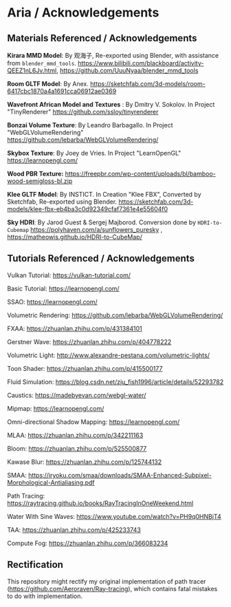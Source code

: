 # Aria / Acknowledgements



## Materials Referenced / Acknowledgements

**Kirara MMD Model**: By 观海子, Re-exported using Blender, with assistance from `blender_mmd_tools`. https://www.bilibili.com/blackboard/activity-QEEZ1nL6Jv.html, https://github.com/UuuNyaa/blender_mmd_tools

**Room GLTF Model**: By Anex. https://sketchfab.com/3d-models/room-6417cbc1870a4a1691cca06912ae0369

**Wavefront African Model and Textures**  : By Dmitry V. Sokolov. In Project "TinyRenderer" https://github.com/ssloy/tinyrenderer

**Bonzai Volume Texture**: By Leandro Barbagallo. In Project "WebGLVolumeRendering" https://github.com/lebarba/WebGLVolumeRendering/

**Skybox Texture**: By Joey de Vries. In Project "LearnOpenGL" https://learnopengl.com/

**Wood PBR Texture:** https://freepbr.com/wp-content/uploads/bl/bamboo-wood-semigloss-bl.zip

**Klee GLTF Model**: By INSTICT. In Creation "Klee FBX", Converted by Sketchfab, Re-exported using Blender. https://sketchfab.com/3d-models/klee-fbx-eb4ba3c0d92349cfaf7361e4e55604f0

**Sky HDRI**:  By Jarod Guest & Sergej Majborod. Conversion done by `HDRI-to-Cubemap` https://polyhaven.com/a/sunflowers_puresky , https://matheowis.github.io/HDRI-to-CubeMap/ 




## Tutorials Referenced / Acknowledgements

Vulkan Tutorial: https://vulkan-tutorial.com/

Basic Tutorial: https://learnopengl.com/

SSAO: https://learnopengl.com/

Volumetric Rendering: https://github.com/lebarba/WebGLVolumeRendering/

FXAA: https://zhuanlan.zhihu.com/p/431384101

Gerstner Wave: https://zhuanlan.zhihu.com/p/404778222

Volumetric Light: http://www.alexandre-pestana.com/volumetric-lights/

Toon Shader: https://zhuanlan.zhihu.com/p/415500177

Fluid Simulation: https://blog.csdn.net/zju_fish1996/article/details/52293782

Caustics: https://madebyevan.com/webgl-water/

Mipmap: https://learnopengl.com/

Omni-directional Shadow Mapping: https://learnopengl.com/

MLAA: https://zhuanlan.zhihu.com/p/342211163

Bloom: https://zhuanlan.zhihu.com/p/525500877

Kawase Blur: https://zhuanlan.zhihu.com/p/125744132

SMAA: https://iryoku.com/smaa/downloads/SMAA-Enhanced-Subpixel-Morphological-Antialiasing.pdf

Path Tracing: https://raytracing.github.io/books/RayTracingInOneWeekend.html

Water With Sine Waves: https://www.youtube.com/watch?v=PH9q0HNBjT4

TAA: https://zhuanlan.zhihu.com/p/425233743

Compute Fog: https://zhuanlan.zhihu.com/p/366083234





## Rectification

This repository might rectify my original implementation of path tracer (https://github.com/Aeroraven/Ray-tracing), which contains fatal mistakes to do with implementation.

